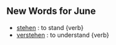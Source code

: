 ## New Words for June

- [stehen](http://www.dict.cc/?s=stehen) : to stand {verb}
- [verstehen](http://www.dict.cc/?s=verstehen) : to understand {verb}
